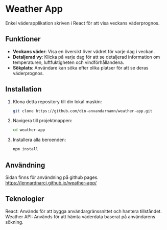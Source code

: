 # Weather App

Enkel väderapplikation skriven i React för att visa veckans väderprognos.

## Funktioner

- **Veckans väder**: Visa en översikt över vädret för varje dag i veckan.
- **Detaljerad vy**: Klicka på varje dag för att se detaljerad information om temperaturen, luftfuktigheten och vindförhållandena.
- **Sökplats**: Användare kan söka efter olika platser för att se deras väderprognos.

## Installation
1. Klona detta repository till din lokal maskin:

   ```bash
   git clone https://github.com/din-anvandarnamn/weather-app.git
   ```
2. Navigera till projektmappen:

   ```bash
   cd weather-app
   ```
3. Installera alla beroenden:
   ```bash
   npm install
   ```

## Användning
Sidan finns för användning på github pages. https://lennardnarci.github.io/weather-app/

## Teknologier
React: Används för att bygga användargränssnittet och hantera tillståndet.
Weather API: Används för att hämta väderdata baserat på användarens sökning.
